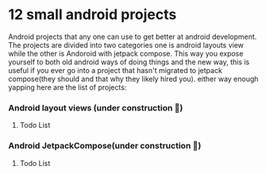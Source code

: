 # 12 small android projects
Android projects that any one can use to get better at android development. The projects are divided into two categories one is android layouts view while the other is Andoroid with jetpack compose. This way you expose yourself to both old android ways of doing things and the new way, this is useful if you ever go into a project that hasn't migrated to jetpack compose(they should and that why they likely hired you). either way enough yapping here are the list of projects:

### Android layout views (under construction 🚧)
1. Todo List

### Android JetpackCompose(under construction 🚧)
1. Todo List
